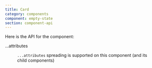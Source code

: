 ```yaml
---
title: Card
category: components
component: empty-state
section: component-api
---
```


Here is the API for the component:

<dl class="dummy-component-props" aria-labelledby="component-api"><dt>...attributes</dt><dd><p><code class="dummy-code">...attributes</code> spreading is supported on this component (and its child components)</p></dd></dl>